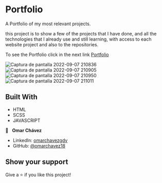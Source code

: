 # Portfolio
A Portfolio of my most relevant projects.

this project is to show a few of the projects that I have done, and all the technologies that I already use and still learning, with access to each website project and also to the repositories.

To see the Portfolio click in the next link
[Portfolio]( https://omarchavez18.github.io/Portfolio/)

![Captura de pantalla 2022-09-07 210836](https://user-images.githubusercontent.com/84557440/189018143-b30be758-56ef-46e0-b743-1315b486c6c5.png)
![Captura de pantalla 2022-09-07 210905](https://user-images.githubusercontent.com/84557440/189018153-0e3e0ebb-4181-42f5-bb3c-25f6783af048.png)
![Captura de pantalla 2022-09-07 210950](https://user-images.githubusercontent.com/84557440/189018154-d013c004-4c51-4657-a4c7-d7794d15b62a.png)
![Captura de pantalla 2022-09-07 211011](https://user-images.githubusercontent.com/84557440/189018156-99697dfd-88fb-49d6-89cb-bacdfed7ce59.png)

## Built With

- HTML
- SCSS
- JAVASCRIPT

👤 &nbsp; **Omar Chávez**

- LinkedIn: [omarchavezgdv](https://www.linkedin.com/in/omarchavezgdv/)
- GitHub: [@omarchavez18](https://github.com/omarchavez18)

## Show your support

Give a ⭐️ if you like this project!
